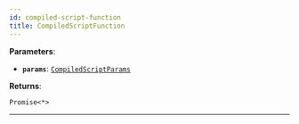 ```yaml
---
id: compiled-script-function
title: CompiledScriptFunction
---
```


<a name="compiledscriptfunction"></a>

**Parameters**:

- **`params`**: [`CompiledScriptParams`](../typedefs/compiled-script-params)

**Returns**:

`Promise<*>`

---
